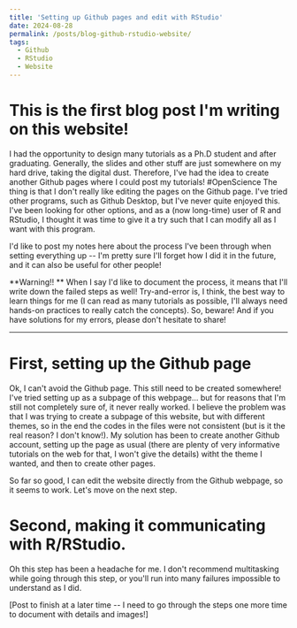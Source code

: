 ```yaml
---
title: 'Setting up Github pages and edit with RStudio'
date: 2024-08-28
permalink: /posts/blog-github-rstudio-website/
tags:
  - Github
  - RStudio
  - Website
---
```


This is the first blog post I'm writing on this website! 
======

I had the opportunity to design many tutorials as a Ph.D student and after graduating. Generally, the slides and other stuff are just somewhere on my hard drive, taking the digital dust. Therefore, I've had the idea to create another Github pages where I could post my tutorials! #OpenScience
The thing is that I don't really like editing the pages on the Github page. I've tried other programs, such as Github Desktop, but I've never quite enjoyed this. I've been looking for other options, and as a (now long-time) user of R and RStudio, I thought it was time to give it a try such that I can modify all as I want with this program.

I'd like to post my notes here about the process I've been through when setting everything up -- I'm pretty sure I'll forget how I did it in the future, and it can also be useful for other people!

**Warning!! **
When I say I'd like to document the process, it means that I'll write down the failed steps as well! Try-and-error is, I think, the best way to learn things for me (I can read as many tutorials as possible, I'll always need hands-on practices to really catch the concepts).
So, beware!
And if you have solutions for my errors, please don't hesitate to share!


---

First, setting up the Github page
======

Ok, I can't avoid the Github page. This still need to be created somewhere! I've tried setting up as a subpage of this webpage... but for reasons that I'm still not completely sure of, it never really worked. I believe the problem was that I was trying to create a subpage of this website, but with different themes, so in the end the codes in the files were not consistent (but is it the real reason? I don't know!).
My solution has been to create another Github account, setting up the page as usual (there are plenty of very informative tutorials on the web for that, I won't give the details) witht the theme I wanted, and then to create other pages.

So far so good, I can edit the website directly from the Github webpage, so it seems to work. Let's move on the next step.


Second, making it communicating with R/RStudio.
======

Oh this step has been a headache for me. I don't recommend multitasking while going through this step, or you'll run into many failures impossible to understand as I did.

[Post to finish at a later time -- I need to go through the steps one more time to document with details and images!]
